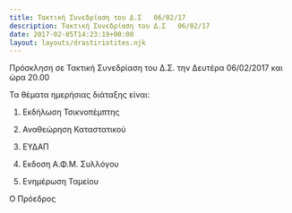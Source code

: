 ```yaml
---
title: Τακτική Συνεδρίαση του Δ.Σ   06/02/17
description: Τακτική Συνεδρίαση του Δ.Σ   06/02/17
date: 2017-02-05T14:23:19+00:00
layout: layouts/drastiriotites.njk
---
```


<!-- excerpt -->
Πρόσκληση σε Τακτική Συνεδρίαση του Δ.Σ. την Δευτέρα 06/02/2017 και ώρα 20.00

Τα θέματα ημερήσιας διάταξης είναι:

 

1. Εκδήλωση Τσικνοπέμπτης

2. Αναθεώρηση Καταστατικού

3. ΕΥΔΑΠ

4. Εκδοση Α.Φ.Μ. Συλλόγου

5. Ενημέρωση Ταμείου

 

Ο Πρόεδρος
